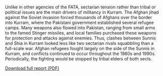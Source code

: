 Unlike in other agencies of the FATA, sectarian tension rather than tribal or political issues are the main drivers of militancy in Kurram. The Afghan jihad against the Soviet invasion forced thousands of Afghans over the border into Kurram, where the Pakistani government established several refugee camps. Many weapons also flowed into Pakistan, ranging from small arms to the famed Stinger missiles, and local families purchased these weapons for protection and attacks against enemies. Thus, clashes between Sunnis and Shia in Kurram looked less like two sectarian rivals squabbling than a full-scale war. Afghan refugees fought largely on the side of the Sunnis in Kurram, and conflicts continued to occur throughout the 1980s and 1990s. Periodically, the fighting would be stopped by tribal elders of both sects.

<div class='more-link'><a href='http://counterterrorism.newamerica.net/sites/newamerica.net/files/policydocs/kurram.pdf'>Download full report (PDF)</a></div>